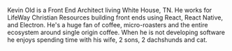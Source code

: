 Kevin Old is a Front End Architect living White House, TN. He works for LifeWay Christian Resources building front ends using React, React Native, and Electron. He's a huge fan of coffee, micro-roasters and the entire ecosystem around single origin coffee. When he is not developing software he enjoys spending time with his wife, 2 sons, 2 dachshunds and cat.